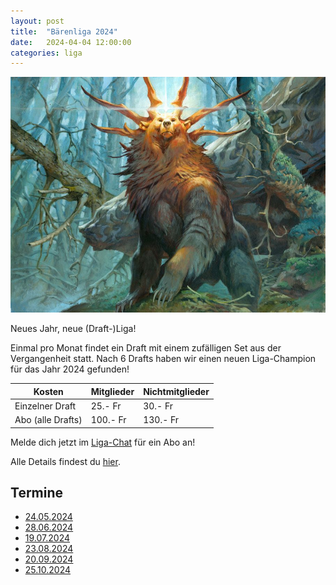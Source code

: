 ```yaml
---
layout: post
title:  "Bärenliga 2024"
date:   2024-04-04 12:00:00
categories: liga
---
```


![Ayula, Queen Among Bears; Jesper Ejsing; Wizards of the Coast](../assets/img/ayula.jpg)

Neues Jahr, neue (Draft-)Liga!

Einmal pro Monat findet ein Draft mit einem zufälligen Set aus der Vergangenheit statt.
Nach 6 Drafts haben wir einen neuen Liga-Champion für das Jahr 2024 gefunden!

| Kosten               | Mitglieder | Nichtmitglieder |
|----------------------|------------|-----------------|
| Einzelner Draft      | 25.- Fr    | 30.- Fr         |
| Abo (alle Drafts)    | 100.- Fr   | 130.- Fr        |

Melde dich jetzt im [Liga-Chat](https://chat.whatsapp.com/JHWYOnZegQ0ByJOWCJaosH) für ein Abo an!

Alle Details findest du [hier](/liga/uebersicht).

## Termine

-  [24.05.2024](/event/2024-05-24-liga)
-  [28.06.2024](/event/2024-06-28-liga)
-  [19.07.2024](/event/2024-07-19-liga)
-  [23.08.2024](/event/2024-08-23-liga)
-  [20.09.2024](/event/2024-09-20-liga)
-  [25.10.2024](/event/2024-10-25-liga)
